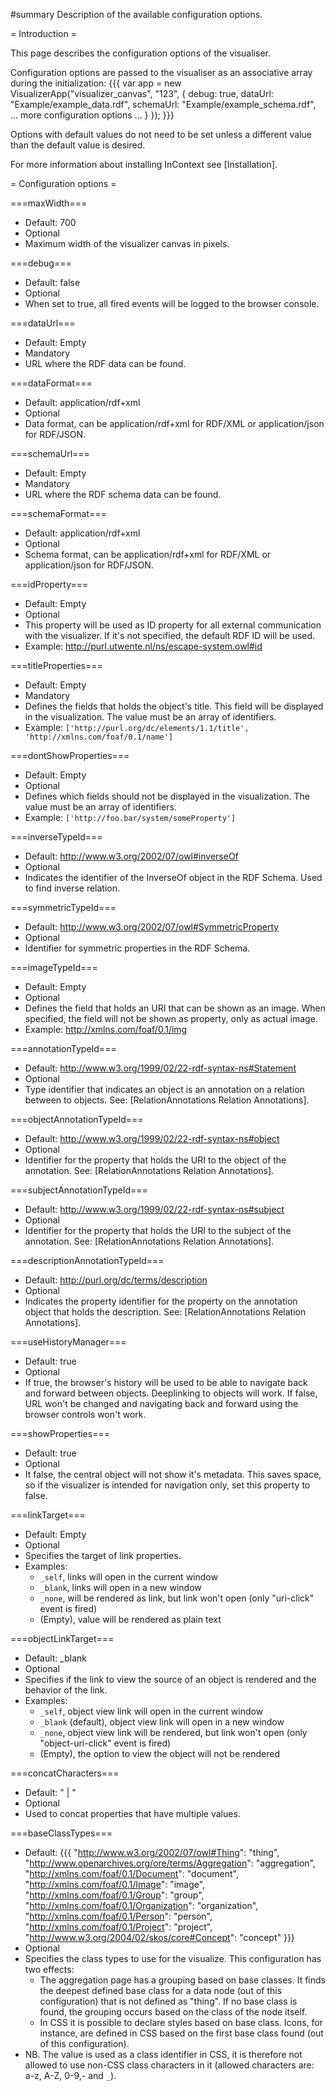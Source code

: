 #summary Description of the available configuration options.

= Introduction =

This page describes the configuration options of the visualiser.

Configuration options are passed to the visualiser as an associative array during the initialization:
{{{
var app = new VisualizerApp("visualizer_canvas", "123",
	{
		debug: true,
		dataUrl: "Example/example_data.rdf",
		schemaUrl: "Example/example_schema.rdf",
		... more configuration options ...
	}
});
}}}

Options with default values do not need to be set unless a different value than the default value is desired.

For more information about installing InContext see [Installation].

= Configuration options =

===maxWidth===
  * Default: 700
  * Optional
  * Maximum width of the visualizer canvas in pixels.

===debug===
  * Default: false
  * Optional
  * When set to true, all fired events will be logged to the browser console.

===dataUrl===
  * Default: Empty
  * Mandatory
  * URL where the RDF data can be found.

===dataFormat===
  * Default: application/rdf+xml
  * Optional
  * Data format, can be application/rdf+xml for RDF/XML or application/json for RDF/JSON.

===schemaUrl===
  * Default: Empty
  * Mandatory
  * URL where the RDF schema data can be found.

===schemaFormat===
  * Default: application/rdf+xml
  * Optional
  * Schema format, can be application/rdf+xml for RDF/XML or application/json for RDF/JSON.

===idProperty===
  * Default: Empty
  * Optional
  * This property will be used as ID property for all external communication with the visualizer. If it's not specified, the default RDF ID will be used.
  * Example: http://purl.utwente.nl/ns/escape-system.owl#id

===titleProperties===
  * Default: Empty
  * Mandatory
  * Defines the fields that holds the object's title. This field will be displayed in the visualization. The value must be an array of identifiers.
  * Example: `['http://purl.org/dc/elements/1.1/title', 'http://xmlns.com/foaf/0.1/name']`

===dontShowProperties===
  * Default: Empty
  * Optional
  * Defines which fields should not be displayed in the visualization. The value must be an array of identifiers.
  * Example: `['http://foo.bar/system/someProperty']`

===inverseTypeId===
  * Default: http://www.w3.org/2002/07/owl#inverseOf
  * Optional
  * Indicates the identifier of the InverseOf object in the RDF Schema. Used to find inverse relation.

===symmetricTypeId===
  * Default: http://www.w3.org/2002/07/owl#SymmetricProperty
  * Optional
  * Identifier for symmetric properties in the RDF Schema.

===imageTypeId===
  * Default: Empty
  * Optional
  * Defines the field that holds an URI that can be shown as an image. When specified, the field will not be shown as property, only as actual image.
  * Example: http://xmlns.com/foaf/0.1/img  

===annotationTypeId===
  * Default: http://www.w3.org/1999/02/22-rdf-syntax-ns#Statement
  * Optional
  * Type identifier that indicates an object is an annotation on a relation between to objects. See: [RelationAnnotations Relation Annotations].

===objectAnnotationTypeId===
  * Default: http://www.w3.org/1999/02/22-rdf-syntax-ns#object
  * Optional
  * Identifier for the property that holds the URI to the object of the annotation. See: [RelationAnnotations Relation Annotations].

===subjectAnnotationTypeId===
  * Default: http://www.w3.org/1999/02/22-rdf-syntax-ns#subject
  * Optional
  * Identifier for the property that holds the URI to the subject of the annotation. See: [RelationAnnotations Relation Annotations].

===descriptionAnnotationTypeId===
  * Default: http://purl.org/dc/terms/description
  * Optional
  * Indicates the property identifier for the property on the annotation object that holds the description. See: [RelationAnnotations Relation Annotations].

===useHistoryManager===
  * Default: true
  * Optional
  * If true, the browser's history will be used to be able to navigate back and forward between objects. Deeplinking to objects will work. If false, URL won't be changed and navigating back and forward using the browser controls won't work.

===showProperties===
  * Default: true
  * Optional
  * It false, the central object will not show it's metadata. This saves space, so if the visualizer is intended for navigation only, set this property to false.

===linkTarget===
  * Default: Empty
  * Optional
  * Specifies the target of link properties.
  * Examples:
    * `_self`, links will open in the current window
    * `_blank`, links will open in a new window
    * `_none`, will be rendered as link, but link won't open (only "uri-click" event is fired)
    * (Empty), value will be rendered as plain text

===objectLinkTarget===
  * Default: _blank
  * Optional
  * Specifies if the link to view the source of an object is rendered and the behavior of the link.
  * Examples:
    * `_self`, object view link will open in the current window
    * `_blank` (default), object view link will open in a new window
    * `_none`, object view link will be rendered, but link won't open (only "object-uri-click" event is fired)
    * (Empty), the option to view the object will not be rendered

===concatCharacters===
  * Default: " | "
  * Optional
  * Used to concat properties that have multiple values.

===baseClassTypes===
  * Default:
{{{
"http://www.w3.org/2002/07/owl#Thing": "thing",
"http://www.openarchives.org/ore/terms/Aggregation": "aggregation",
"http://xmlns.com/foaf/0.1/Document": "document",
"http://xmlns.com/foaf/0.1/Image": "image",
"http://xmlns.com/foaf/0.1/Group": "group",
"http://xmlns.com/foaf/0.1/Organization": "organization",
"http://xmlns.com/foaf/0.1/Person": "person",
"http://xmlns.com/foaf/0.1/Project": "project",
"http://www.w3.org/2004/02/skos/core#Concept": "concept"
}}}
  * Optional
  * Specifies the class types to use for the visualize. This configuration has two effects:
    * The aggregation page has a grouping based on base classes. It finds the deepest defined base class for a data node (out of this configuration) that is not defined as "thing". If no base class is found, the grouping occurs based on the class of the node itself.
    * In CSS it is possible to declare styles based on base class. Icons, for instance, are defined in CSS based on the first base class found (out of this configuration).
  * NB. The value is used as a class identifier in CSS, it is therefore not allowed to use non-CSS class characters in it (allowed characters are: a-z, A-Z, 0-9,- and `_`).
 

